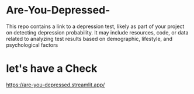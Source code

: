 # Are-You-Depressed-
This repo contains a link to a depression test, likely as part of your project on detecting depression probability. It may include resources, code, or data related to analyzing test results based on demographic, lifestyle, and psychological factors

# let's have a Check

https://are-you-depressed.streamlit.app/
